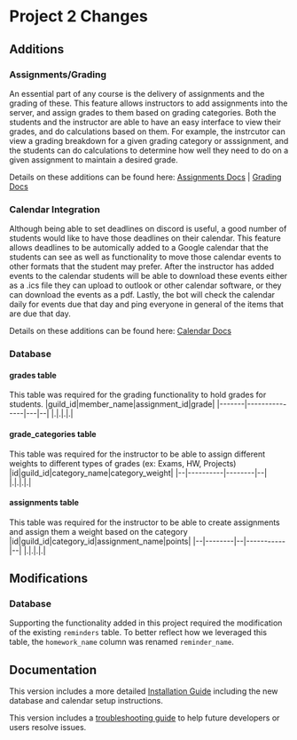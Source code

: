 # Project 2 Changes
## Additions
### Assignments/Grading
An essential part of any course is the delivery of assignments and the grading of these. This feature allows instructors to add assignments into the server, and assign grades to them based on grading categories. Both the students and the instructor are able to have an easy interface to view their grades, and do calculations based on them. For example, the instrcutor can view a grading breakdown for a given grading category or asssignment, and the students can do calculations to determine how well they need to do on a given assignment to maintain a desired grade.

Details on these additions can be found here: [Assignments Docs](../docs/Assignments) |  [Grading Docs](../docs/Grades)

### Calendar Integration
Although being able to set deadlines on discord is useful, a good number of students would like to have those deadlines on their calendar. This feature allows deadlines to be automically added to a Google calendar that the students can see as well as functionality to move those calendar events to other formats that the student may prefer. After the instructor has added events to the calendar students will be able to download these events either as a .ics file they can upload to outlook or other calendar software, or they can download the events as a pdf. Lastly, the bot will check the calendar daily for events due that day and ping everyone in general of the items that are due that day.

Details on these additions can be found here: [Calendar Docs](../docs/Calendar)

### Database
#### grades table
This table was required for the grading functionality to hold grades for students.
|guild_id|member_name|assignment_id|grade|
|-------|---------------|---|--|
|.|.|.|.|

#### grade_categories table
This table was required for the instructor to be able to assign different weights to different types of grades (ex: Exams, HW, Projects)
|id|guild_id|category_name|category_weight|
|--|----------|--------|--|
|.|.|.|.|

#### assignments table
This table was required for the instructor to be able to create assignments and assign them a weight based on the category
|id|guild_id|category_id|assignment_name|points|
|--|--------|--|-----------|--|
|.|.|.|.|

## Modifications

### Database
Supporting the functionality added in this project required the modification of the existing `reminders` table. To better reflect how we leveraged this table, the `homework_name` column was renamed `reminder_name`.

## Documentation
This version includes a more detailed [Installation Guide](../docs/installation.md) including the new database and calendar setup instructions.

This version includes a [troubleshooting guide](../docs/troubleshoot.md) to help future developers or users resolve issues.
